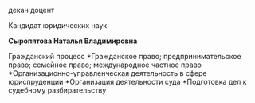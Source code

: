 декан
доцент

Кандидат юридических наук

**Сыропятова Наталья Владимировна**

Гражданский процесс
	*Гражданское право; предпринимательское право; семейное право; международное частное право
	*Организационно-управленческая деятельность в сфере юриспруденции
	*Организация деятельности суда
	*Подготовка дел к судебному разбирательству